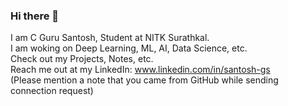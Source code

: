 ### Hi there 👋

I am C Guru Santosh, Student at NITK Surathkal.  
I am woking on Deep Learning, ML, AI, Data Science, etc.  
Check out my Projects, Notes, etc.  
Reach me out at my LinkedIn: www.linkedin.com/in/santosh-gs  
(Please mention a note that you came from GitHub while sending connection request)

<!--
**Santosh-GS/Santosh-GS** is a ✨ _special_ ✨ repository because its `README.md` (this file) appears on your GitHub profile.

Here are some ideas to get you started:

- 🔭 I’m currently working on ...
- 🌱 I’m currently learning ...
- 👯 I’m looking to collaborate on ...
- 🤔 I’m looking for help with ...
- 💬 Ask me about ...
- 📫 How to reach me: ...
- 😄 Pronouns: ...
- ⚡ Fun fact: ...
-->
